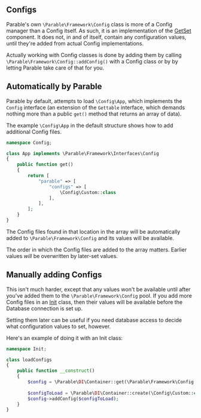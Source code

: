 <!--
title: Configs
-->

## Configs

Parable's own `\Parable\Framework\Config` class is more of a Config manager than a Config itself. As such, it is an implementation of the [GetSet](getset) component. It does not, in and of itself, contain any configuration values, until they're added from actual Config implementations.

Actually working with Config classes is done by adding them by calling `\Parable\Framework\Config::addConfig()` with a Config class or by by letting Parable take care of that for you.

## Automatically by Parable

Parable by default, attempts to load `\Config\App`, which implements the `Config` interface (an extension of the `Gettable` interface, which demands nothing more than a public `get()` method that returns an array of data).

The example `\Config\App` in the default structure shows how to add additional Config files.

```php
namespace Config;

class App implements \Parable\Framework\Interfaces\Config
{
    public function get()
    {
        return [
            "parable" => [
                "configs" => [
                    \Config\Custom::class
                ],
            ],
        ];
    }
}
```

The Config files found in that location in the array will be automatically added to `\Parable\Framework\Config` and its values will be available.

The order in which the Config files are added to the array matters. Earlier values _will_ be overwritten by later-set values.

## Manually adding Configs

This isn't much harder, except that any values won't be available until after you've added them to the `\Parable\Framework\Config` pool. If you add more Config files in an [Init](inits) class, then their values will be available before the Database connection is set up.

Setting them later can be useful if you need database access to decide what configuration values to set, however.

Here's an example of doing it with an Init class:

```php
namespace Init;

class loadConfigs
{
    public function __construct()
    {
        $config = \Parable\DI\Container::get(\Parable\Framework\Config::class);
        
        $configToLoad = \Parable\DI\Container::create(\Config\Custom::class);
        $config->addConfig($configToLoad);
    }
}
```